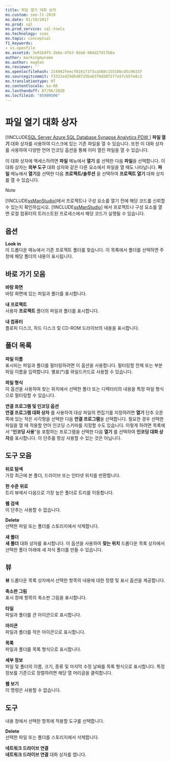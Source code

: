 ```yaml
---
title: 파일 열기 대화 상자
ms.custom: seo-lt-2019
ms.date: 01/19/2017
ms.prod: sql
ms.prod_service: sql-tools
ms.technology: ssms
ms.topic: conceptual
f1_keywords:
- vs.openfile
ms.assetid: 3e01b9f5-2b0a-4fb3-9da8-984d27d17b8a
author: markingmyname
ms.author: maghan
ms.reviewer: ''
ms.openlocfilehash: 214942feecf0161f373ca588c15510bcd5c0615f
ms.sourcegitcommit: f3321ed29d6d8725ba6378d207277a57cb5fe8c2
ms.translationtype: HT
ms.contentlocale: ko-KR
ms.lasthandoff: 07/06/2020
ms.locfileid: "85999506"
---
```

# <a name="open-file-dialog-box"></a>파일 열기 대화 상자
[!INCLUDE[SQL Server Azure SQL Database Synapse Analytics PDW ](../../includes/applies-to-version/sql-asdb-asdbmi-asa-pdw.md)]
**파일 열기** 대화 상자를 사용하여 디스크에 있는 기존 파일을 열 수 있습니다. 또한 이 대화 상자를 사용하여 다양한 언어 인코딩 옵션을 통해 이미 열린 파일을 열 수 있습니다.  
  
이 대화 상자에 액세스하려면 **파일** 메뉴에서 **열기** 를 선택한 다음 **파일**을 선택합니다. 이 대화 상자는 **외부 도구** 대화 상자와 같은 다른 요소에서 파일을 열 때도 나타납니다. **파일** 메뉴에서 **열기**를 선택한 다음 **프로젝트/솔루션** 을 선택하여 **프로젝트 열기** 대화 상자를 열 수 있습니다.  
  
> [!NOTE]  
> [!INCLUDE[ssManStudio](../../includes/ssmanstudio-md.md)]에서 프로젝트나 구성 요소를 열기 전에 해당 코드를 신뢰할 수 있는지 확인하십시오. [!INCLUDE[ssManStudio](../../includes/ssmanstudio-md.md)] 에서 프로젝트나 구성 요소를 열면 로컬 컴퓨터의 트러스트된 프로세스에서 해당 코드가 실행될 수 있습니다.  
  
## <a name="option"></a>옵션  
**Look in**  
이 드롭다운 메뉴에서 기존 프로젝트 폴더를 찾습니다. 이 목록에서 폴더를 선택하면 주 창에 해당 폴더의 내용이 표시됩니다.  
  
## <a name="my-places-bar"></a>바로 가기 모음  
**바탕 화면**  
바탕 화면에 있는 파일과 폴더를 표시합니다.  
  
**내 프로젝트**  
사용자 **프로젝트** 폴더의 파일과 폴더를 표시합니다.  
  
**내 컴퓨터**  
플로피 디스크, 하드 디스크 및 CD-ROM 드라이브의 내용을 표시합니다.  
  
## <a name="folder-list"></a>폴더 목록  
**파일 이름**  
표시되는 파일과 폴더를 필터링하려면 이 옵션을 사용합니다. 필터링할 전체 또는 부분 파일 이름을 입력합니다. 별표(*)를 와일드카드로 사용할 수 있습니다.  
  
**파일 형식**  
이 옵션을 사용하여 찾는 위치에서 선택한 폴더 또는 디렉터리의 내용을 특정 파일 형식으로 필터링할 수 있습니다.  
  
**연결 프로그램 및 인코딩 옵션**  
**연결 프로그램 대화 상자** 를 사용하여 대상 파일의 편집기를 지정하려면 **열기** 단추 오른쪽에 있는 작은 사각형을 선택한 다음 **연결 프로그램**을 선택합니다. 필요한 경우 선택한 파일을 열 때 적용할 언어 인코딩 스키마를 지정할 수도 있습니다. 이렇게 하려면 목록에서 "**인코딩 사용**"을 포함하는 프로그램을 선택한 다음 **열기** 를 선택하여 **인코딩 대화 상자**를 표시합니다. 이 단추를 항상 사용할 수 있는 것은 아닙니다.  
  
## <a name="toolbar"></a>도구 모음  
**뒤로 탐색**  
가장 최근에 본 폴더, 드라이브 또는 인터넷 위치를 반환합니다.  
  
**한 수준 위로**  
트리 뷰에서 다음으로 가장 높은 폴더로 트리를 이동합니다.  
  
**웹 검색**  
이 단추는 사용할 수 없습니다.  
  
**Delete**  
선택한 파일 또는 폴더를 스토리지에서 삭제합니다.  
  
**새 폴더**  
**새 폴더** 대화 상자를 표시합니다. 이 옵션을 사용하여 **찾는 위치** 드롭다운 목록 상자에서 선택한 폴더 아래에 새 자식 폴더를 만들 수 있습니다.  
  
## <a name="views"></a>뷰  
**뷰** 드롭다운 목록 상자에서 선택한 항목의 내용에 대한 정렬 및 표시 옵션을 제공합니다.  
  
**축소판 그림**  
표시 창에 항목의 축소판 그림을 표시합니다.  
  
**타일**  
파일과 폴더를 큰 아이콘으로 표시합니다.  
  
**아이콘**  
파일과 폴더를 작은 아이콘으로 표시합니다.  
  
**목록**  
파일과 폴더를 목록 형식으로 표시합니다.  
  
**세부 정보**  
파일 및 폴더의 이름, 크기, 종류 및 마지막 수정 날짜를 목록 형식으로 표시합니다. 특정 정보를 기준으로 정렬하려면 해당 열 머리글을 클릭합니다.  
  
**웹 보기**  
이 명령은 사용할 수 없습니다.  
  
## <a name="tools"></a>도구  
내용 창에서 선택한 항목에 적용할 도구를 선택합니다.  
  
**Delete**  
선택한 파일 또는 폴더를 스토리지에서 삭제합니다.  
  
**네트워크 드라이브 연결**  
**네트워크 드라이브 연결** 대화 상자를 엽니다.  
